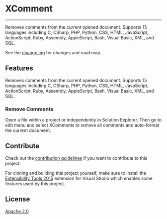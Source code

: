 # XComment

---------------------------------------

Removes comments from the current opened document. 
Supports 15 languages including C, CSharp, PHP, Python, CSS, HTML, JavaScript, ActionScript, Ruby, Assembly, AppleScript, Bash, Visual Basic, XML, and SQL.

See the [change log](CHANGELOG.md) for changes and road map.

## Features
Removes comments from the current opened document. Supports 15 languages including C, CSharp, PHP, Python, CSS, HTML, JavaScript, ActionScript, Ruby, Assembly, AppleScript, Bash, Visual Basic, XML, and SQL.

### Remove Comments
Open a file within a project or independently in Solution Explorer. Then go to edit menu and select XComments to remove all comments and auto-format the current document.

## Contribute
Check out the [contribution guidelines](CONTRIBUTING.md)
if you want to contribute to this project.

For cloning and building this project yourself, make sure
to install the
[Extensibility Tools 2015](https://visualstudiogallery.msdn.microsoft.com/ab39a092-1343-46e2-b0f1-6a3f91155aa6)
extension for Visual Studio which enables some features
used by this project.

## License
[Apache 2.0](LICENSE)
